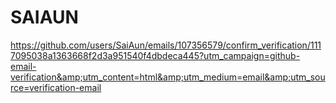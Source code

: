 # SAIAUN
https://github.com/users/SaiAun/emails/107356579/confirm_verification/1117095038a1363668f2d3a951540f4dbdeca445?utm_campaign=github-email-verification&amp;utm_content=html&amp;utm_medium=email&amp;utm_source=verification-email
